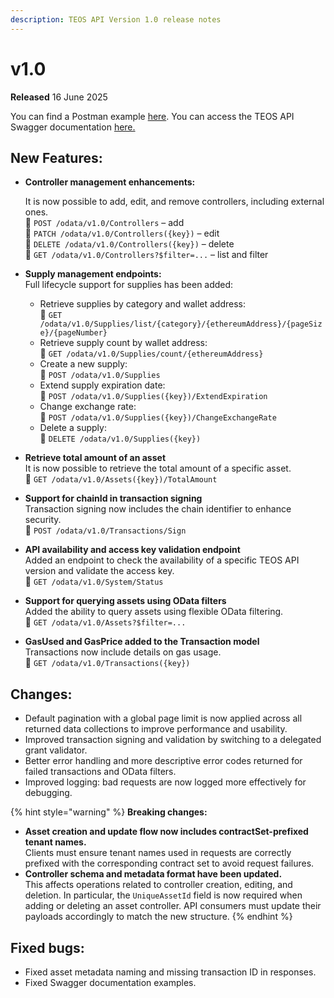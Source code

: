 ```yaml
---
description: TEOS API Version 1.0 release notes
---
```


# v1.0

**Released** 16 June 2025

You can find a Postman example [here](https://github.com/CoreLedger-TEOS/API). You can access the TEOS API Swagger documentation [here.](https://teosapi.coreledger.net/swagger/index.html)

## New Features:

*   **Controller management enhancements:**

    It is now possible to add, edit, and remove controllers, including external ones.\
    🔗 `POST /odata/v1.0/Controllers` – add\
    🔗 `PATCH /odata/v1.0/Controllers({key})` – edit\
    🔗 `DELETE /odata/v1.0/Controllers({key})` – delete\
    🔗 `GET /odata/v1.0/Controllers?$filter=...` – list and filter
* **Supply management endpoints:**\
  Full lifecycle support for supplies has been added:
  * Retrieve supplies by category and wallet address:\
    🔗 `GET /odata/v1.0/Supplies/list/{category}/{ethereumAddress}/{pageSize}/{pageNumber}`
  * Retrieve supply count by wallet address:\
    🔗 `GET /odata/v1.0/Supplies/count/{ethereumAddress}`
  * Create a new supply:\
    🔗 `POST /odata/v1.0/Supplies`
  * Extend supply expiration date:\
    🔗 `POST /odata/v1.0/Supplies({key})/ExtendExpiration`
  * Change exchange rate:\
    🔗 `POST /odata/v1.0/Supplies({key})/ChangeExchangeRate`
  * Delete a supply:\
    🔗 `DELETE /odata/v1.0/Supplies({key})`
* **Retrieve total amount of an asset**\
  It is now possible to retrieve the total amount of a specific asset.\
  🔗 `GET /odata/v1.0/Assets({key})/TotalAmount`
* **Support for chainId in transaction signing**\
  Transaction signing now includes the chain identifier to enhance security.\
  🔗 `POST /odata/v1.0/Transactions/Sign`
* **API availability and access key validation endpoint**\
  Added an endpoint to check the availability of a specific TEOS API version and validate the access key.\
  🔗 `GET /odata/v1.0/System/Status`
* **Support for querying assets using OData filters**\
  Added the ability to query assets using flexible OData filtering.\
  🔗 `GET /odata/v1.0/Assets?$filter=...`
* **GasUsed and GasPrice added to the Transaction model**\
  Transactions now include details on gas usage.\
  🔗 `GET /odata/v1.0/Transactions({key})`

## Changes:

* Default pagination with a global page limit is now applied across all returned data collections to improve performance and usability.
* Improved transaction signing and validation by switching to a delegated grant validator.
* Better error handling and more descriptive error codes returned for failed transactions and OData filters.
* Improved logging: bad requests are now logged more effectively for debugging.

{% hint style="warning" %}
**Breaking changes:**

* **Asset creation and update flow now includes contractSet-prefixed tenant names.**\
  Clients must ensure tenant names used in requests are correctly prefixed with the corresponding contract set to avoid request failures.
* **Controller schema and metadata format have been updated.**\
  This affects operations related to controller creation, editing, and deletion. In particular, the `UniqueAssetId` field is now required when adding or deleting an asset controller. API consumers must update their payloads accordingly to match the new structure.
{% endhint %}

## Fixed bugs:

* Fixed asset metadata naming and missing transaction ID in responses.
* Fixed Swagger documentation examples.
